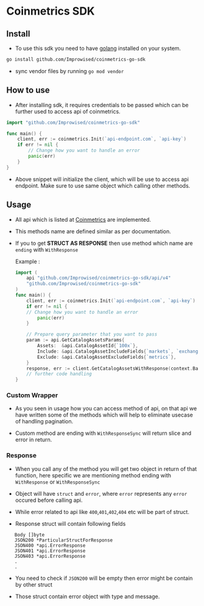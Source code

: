 # Coinmetrics SDK

## Install

- To use this sdk you need to have [golang](https://go.dev/doc/install) installed on your system.

```bash
go install github.com/Improwised/coinmetrics-go-sdk
```

- sync vendor files by running `go mod vendor`

## How to use

- After installing sdk, it requires credentials to be passed which can be further used to access api of coinmetrics.

```go
import "github.com/Improwised/coinmetrics-go-sdk"

func main() {
    client, err := coinmetrics.Init(`api-endpoint.com`, `api-key`)
    if err != nil {
        // Change how you want to handle an error
        panic(err)
    }
}
```

- Above snippet will initialize the client, which will be use to access api endpoint. Make sure to use same object which calling other methods.

## Usage

- All api which is listed at [Coinmetrics](https://docs.coinmetrics.io/api/v4) are implemented.

- This methods name are defined similar as per documentation.

- If you to get **STRUCT AS RESPONSE** then use method which name are `ending` with `WithResponse`

    Example : 
    ```go
    import (
        api "github.com/Improwised/coinmetrics-go-sdk/api/v4"
        "github.com/Improwised/coinmetrics-go-sdk"
    )
    func main() {
        client, err := coinmetrics.Init(`api-endpoint.com`, `api-key`)
        if err != nil {
        // Change how you want to handle an error
            panic(err)
        }

        // Prepare query parameter that you want to pass
        param := api.GetCatalogAssetsParams{
            Assets:  &api.CatalogAssetId{`100x`},
            Include: &api.CatalogAssetIncludeFields{`markets`, `exchanges`},
            Exclude: &api.CatalogAssetExcludeFields{`metrics`},
	    }
        response, err := client.GetCatalogAssetsWithResponse(context.Background(), &param)
        // further code handling
    }
    ```
### Custom Wrapper

- As you seen in usage how you can access method of api, on that api we have written some of the methods which will help to eliminate usecase of handling pagination.

- Custom method are ending with `WithResponseSync` will return slice and error in return.

### Response
- When you call any of the method you will get two object in return of that function, here specific we are mentioning method ending with `WithResponse` or `WithResponseSync`

- Object will have `struct` and `error`, where `error` represents any `error` occured before calling api.

- While error related to api like `400`,`401`,`402`,`404` etc will be part of struct.

- Response struct will contain following fields
 ```
    Body []byte
    JSON200 *ParticularStructForResponse
    JSON400 *api.ErrorResponse
    JSON401 *api.ErrorResponse
    JSON403 *api.ErrorResponse
    .
    .
 ```

 - You need to check if `JSON200` will be empty then error might be contain by other struct

 - Those struct contain error object with type and message.